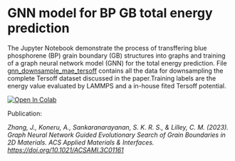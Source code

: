 # GNN model for BP GB total energy prediction
The Jupyter Notebook demonstrate the process of transffering blue phosphorene (BP) grain boundary (GB) structures into graphs and training of a graph neural network model (GNN) for the total energy prediction. File [gnn_downsample_mae_tersoff](gnn_downsample_mae_tersoff.csv) contains all the data for downsampling the complete Tersoff dataset discussed in the paper.Training labels are the energy value evaluated by LAMMPS and a in-house fited Tersoff potential.

[![Open In Colab](https://colab.research.google.com/assets/colab-badge.svg)](https://colab.research.google.com/github/JannarZ/gnn_bp_gb_tersoff/blob/main/gnn_model_for_predicting_grain_boundaries_in_blue_phosphorene_tersoff.ipynb)

Publication: 
*<div class="csl-entry">Zhang, J., Koneru, A., Sankaranarayanan, S. K. R. S., &#38; Lilley, C. M. (2023). Graph Neural Network Guided Evolutionary Search of Grain Boundaries in 2D Materials. <i>ACS Applied Materials &#38; Interfaces</i>. https://doi.org/10.1021/ACSAMI.3C01161</div>*  

